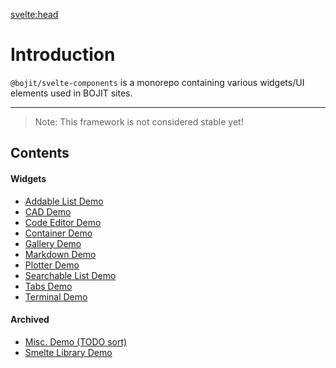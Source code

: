 <svelte:head>

<title>@bojit/svelte-components</title>
</svelte:head>

# Introduction

`@bojit/svelte-components` is a monorepo containing various widgets/UI elements used in BOJIT sites.

---

> Note: This framework is not considered stable yet!

## Contents

#### Widgets

- [Addable List Demo](/demo/addable-list)
- [CAD Demo](/demo/cad)
- [Code Editor Demo](/demo/code-editor)
- [Container Demo](/demo/container)
- [Gallery Demo](/demo/gallery)
- [Markdown Demo](/demo/markdown)
- [Plotter Demo](/demo/plotter)
- [Searchable List Demo](/demo/searchable-list)
- [Tabs Demo](/demo/tabs)
- [Terminal Demo](/demo/terminal)

#### Archived

- [Misc. Demo (TODO sort)](/nav/tab2)
- [Smelte Library Demo](/nav/tab3)
